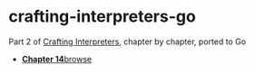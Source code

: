 # crafting-interpreters-go
Part 2 of [Crafting Interpreters](https://craftinginterpreters.com/), chapter by chapter, ported to Go

* **[Chapter 14](https://github.com/kalexmills/crafting-interpreters-go/releases/tag/ch14)**[browse](https://github.com/kalexmills/crafting-interpreters-go/tree/ch14)
